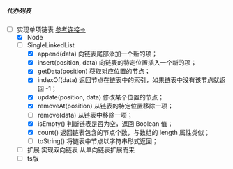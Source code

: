##### 代办列表
- [ ] 实现单项链表   [参考连接→](https://2xiao.github.io/leetcode-js/leetcode/ds/linked_list.html#%E5%8D%95%E5%90%91%E9%93%BE%E8%A1%A8)
    - [x] Node 
    - [ ] SingleLinkedList 
        - [x] append(data) 向链表尾部添加一个新的项；
        - [x] insert(position, data) 向链表的特定位置插入一个新的项；
        - [x] getData(position) 获取对应位置的节点；
        - [x] indexOf(data) 返回节点在链表中的索引，如果链表中没有该节点就返回 -1；
        - [x] update(position, data) 修改某个位置的节点；
        - [x] removeAt(position) 从链表的特定位置移除一项；
        - [ ] remove(data) 从链表中移除一项；
        - [x] isEmpty() 判断链表是否为空，返回 Boolean 值；
        - [x] count() 返回链表包含的节点个数，与数组的 length 属性类似；
        - [ ] toString() 将链表中节点以字符串形式返回；
    - [ ] 扩展 实现双向链表 从单向链表扩展而来 
    - [ ] ts版

